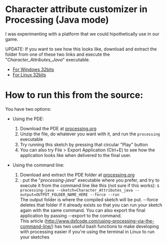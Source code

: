 Character attribute customizer in Processing (Java mode)
========================================================

I was experimenting with a platform that we could hipothetically use in our game.  
  
UPDATE: If you want to see how this looks like,
download and extract the folder from one of these two links and execute the "*Character_Attributes_Java*" executable.
* [For Windows 32bits](https://www.dropbox.com/sh/tkz7b00o4rbk8t7/AAC-qcTTtfyCmQsysvQ8d8W5a?dl=0)
* [For Linux 32bits](https://www.dropbox.com/sh/uczxnt9zz0prd0x/AACW-BFsIzyD8fhHOqKgC4NOa?dl=0)



# How to run this from the source:

You have two options:

* Using the PDE:
    1. Download the PDE at [processing.org](https://processing.org/download/?processing)
    2. Unzip the file, do whatever you want with it, and run the `processing` executable
    3. Try running this sketch by pressing that circular "Play" button
    4. You can also try File > Export Application (Ctrl+E) to see how the application looks like when delivered to the final user.

* Using the command line:
    1. Download and extract the PDE folder at [processing.org](https://processing.org/download/?processing)
    2. :  put the "*processing-java*" executable where you prefer, and try to execute it from the command line like this (not sure if this works):
    `$ processing-java --sketch=Character_Attributes_java --output=OUTPUT_FOLDER_NAME_HERE --force --run`  
The output folder is where the compiled sketch will be put. --force deletes that folder if it already exists so that you can run your sketch again with the same command. You can also export the final application by passing --export to the command.  
This article (http://www.dsfcode.com/using-processing-via-the-command-line/) has two useful bash functions to make developing with processing easier if you're using the terminal in Linux to run your sketches
